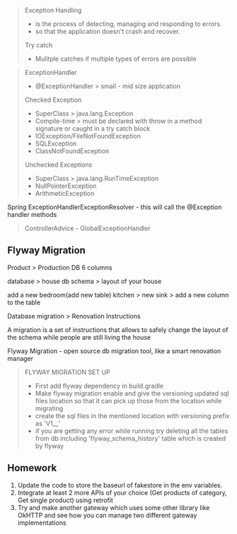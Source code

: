 > Exception Handling
> - is the process of detecting, managing and responding to errors.
> - so that the application doesn't crash and recover.
> 
> Try catch
> - Mulitple catches if multiple types of errors are possible

> ExceptionHandler
> - @ExceptionHandler > small - mid size application
> 
> Checked Exception
> - SuperClass > java.lang.Exception
> - Compile-time > must be declared with throw in a method signature or caught in a try catch block
> - IOException/FileNotFoundException
> - SQLException
> - ClassNotFoundException
> 
> Unchecked Exceptions
> - SuperClass > java.lang.RunTimeException
> - NullPointerException
> - ArithmeticException

Spring ExceptionHandlerExceptionResolver - this will call the @Exception handler methods 

> ControllerAdvice - GlobalExceptionHandler

Flyway Migration
-----
Product > Production DB 6 columns

database > house
db schema > layout of your house

add a new bedroom(add new table)
kitchen > new sink > add a new column to the table

Database migration > Renovation Instructions

A migration is a set of instructions that allows to safely change the layout of the schema while people are still living the house

Flyway Migration - open source db migration tool, like a smart renovation manager

>FLYWAY MIGRATION SET UP
>- First add flyway dependency in build.gradle
>- Make flyway migration enable and give the versioning updated sql files location so that it can pick up those from the location while migrating
>- create the sql files in the mentioned location with versioning prefix as 'V1__'
>- if you are getting any error while running try deleting all the tables from db including 'flyway_schema_history' table which is created by flyway
> 

## Homework

1. Update the code to store the baseurl of fakestore in the env variables.
2. Integrate at least 2 more APIs of your choice (Get products of category, Get single product) using retrofit
3. Try and make another gateway which uses some other library like OkHTTP and see how you can manage two different gateway implementations